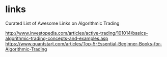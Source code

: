 # links
Curated List of Awesome Links on Algorithmic Trading

http://www.investopedia.com/articles/active-trading/101014/basics-algorithmic-trading-concepts-and-examples.asp
https://www.quantstart.com/articles/Top-5-Essential-Beginner-Books-for-Algorithmic-Trading
